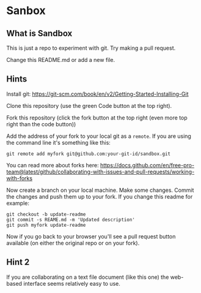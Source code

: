 # Sanbox

## What is Sandbox
This is just a repo to experiment with git.
Try making a pull request.

Change this README.md or add a new file.

## Hints
Install git: https://git-scm.com/book/en/v2/Getting-Started-Installing-Git

Clone this repository (use the green Code button at the top right).

Fork this repository (click the fork button at the top right 
    (even more top right than the code button))

Add the address of your fork to your local git as a `remote`.
If you are using the command line it's something like this:
```
git remote add myfork git@github.com:your-git-id/sandbox.git
```

You can read more about forks here: https://docs.github.com/en/free-pro-team@latest/github/collaborating-with-issues-and-pull-requests/working-with-forks

Now create a branch on your local machine. Make some changes. Commit the changes and push them
up to your fork.
If you change this readme for example:

```
git checkout -b update-readme
git commit -s REAME.md -m 'Updated description'
git push myfork update-readme
```

Now if you go back to your browser you'll see a pull request button available (on either the
original repo or on your fork). 

## Hint 2

If you are collaborating on a text file document (like this one) the web-based interface seems relatively easy to use.

